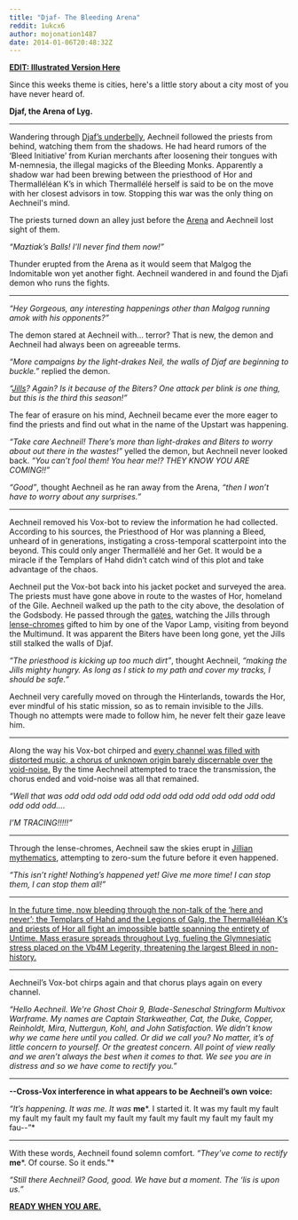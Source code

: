 ```yaml
---
title: "Djaf- The Bleeding Arena"
reddit: 1ukcx6
author: mojonation1487
date: 2014-01-06T20:48:32Z
---
```


[**EDIT: Illustrated Version Here**](http://www.reddit.com/r/teslore/comments/1wasi1/djaf_arena_of_lyg_illustrated/)

Since this weeks theme is cities, here's a little story about a city most of you have never heard of. 

**Djaf, the Arena of Lyg.** 
__________________________________________________

Wandering through [Djaf’s underbelly](http://kp108.deviantart.com/art/Ramel-s-Eye-176558132), Aechneil followed the priests from behind, watching them from the shadows. He had heard rumors of the ‘Bleed Initiative’ from Kurian merchants after loosening their tongues with M-nemnesia, the illegal magicks of the Bleeding Monks. Apparently a shadow war had been brewing between the priesthood of Hor and Thermalléléan K’s in which Thermallélé herself is said to be on the move with her closest advisors in tow. Stopping this war was the only thing on Aechneil's mind.

The priests turned down an alley just before the [Arena](http://gregmks.deviantart.com/art/The-arena-156320618) and Aechneil lost sight of them.

*“Maztiak’s Balls! I’ll never find them now!”*

Thunder erupted from the Arena as it would seem that Malgog the Indomitable won yet another fight. Aechneil wandered in and found the Djafi demon who runs the fights. 

_________________________________

*“Hey Gorgeous, any interesting happenings other than Malgog running amok with his opponents?”*

The demon stared at Aechneil with… terror? That is new, the demon and Aechneil had always been on agreeable terms.

*“More campaigns by the light-drakes Neil, the walls of Djaf are beginning to buckle.”* replied the demon.

*“[Jills](http://th04.deviantart.net/fs8/PRE/i/2005/312/7/4/Seraphim__by_SamuraiX_Hiko.png)? Again? Is it because of the Biters? One attack per blink is one thing, but this is the third this season!”*

The fear of erasure on his mind, Aechneil became ever the more eager to find the priests and find out what in the name of the Upstart was happening.

*“Take care Aechneil! There’s more than light-drakes and Biters to worry about out there in the wastes!”* yelled the demon, but Aechneil never looked back. *“You can’t fool them! You hear me!? THEY KNOW YOU ARE COMING!!”*

*“Good”*, thought Aechneil as he ran away from the Arena, *“then I won’t have to worry about any surprises.”*

____________________________________________

Aechneil removed his Vox-bot to review the information he had collected. According to his sources, the Priesthood of Hor was planning a Bleed, unheard of in generations, instigating a cross-temporal scatterpoint into the beyond. This could only anger Thermallélé and her Get. It would be a miracle if the Templars of Hahd didn’t catch wind of this plot and take advantage of the chaos.

Aechneil put the Vox-bot back into his jacket pocket and surveyed the area. The priests must have gone above in route to the wastes of Hor, homeland of the Gile. Aechneil walked up the path to the city above, the desolation of the Godsbody. He passed through the [gates](http://stevegoad.deviantart.com/art/City-Gate-Concept-up-close-269311729), watching the Jills through [lense-chromes](http://i.imgur.com/LTgtohH.jpg) gifted to him by one of the Vapor Lamp, visiting from beyond the Multimund. It was apparent the Biters have been long gone, yet the Jills still stalked the walls of Djaf.

*“The priesthood is kicking up too much dirt”*, thought Aechneil, *“making the Jills mighty hungry. As long as I stick to my path and cover my tracks, I should be safe.”*

Aechneil very carefully moved on through the Hinterlands, towards the Hor, ever mindful of his static mission, so as to remain invisible to the Jills. Though no attempts were made to follow him, he never felt their gaze leave him. 

___________________________

Along the way his Vox-bot chirped and [every channel was filled with distorted music, a chorus of unknown origin barely discernable over the void-noise.](https://www.youtube.com/watch?v=_LjQ6a773EM) By the time Aechneil attempted to trace the transmission, the chorus ended and void-noise was all that remained.

*“Well that was odd odd odd odd odd odd odd odd odd odd odd odd odd odd odd odd….*

*I’M TRACING!!!!!”*

__________________________________

Through the lense-chromes, Aechneil saw the skies erupt in [Jillian mythematics](http://kram666.deviantart.com/art/explosions-in-space-273888206), attempting to zero-sum the future before it even happened. 

*“This isn’t right! Nothing’s happened yet! Give me more time! I can stop them, I can stop them all!”*

______________________________

[In the future time, now bleeding through the non-talk of the ‘here and never’; the Templars of Hahd and the Legions of Galg, the Thermalléléan K’s and priests of Hor all fight an impossible battle spanning the entirety of Untime. Mass erasure spreads throughout Lyg, fueling the Glymnesiatic stress placed on the Vb4M Legerity, threatening the largest Bleed in non-history.](http://s.cghub.com/files/Image/097001-098000/97962/580_max.jpg)

________________________________

Aechneil’s Vox-bot chirps again and that chorus plays again on every channel. 

*“Hello Aechneil. We're Ghost Choir 9, Blade-Seneschal Stringform Multivox Warframe. My names are Captain Starkweather, Cat, the Duke, Copper, Reinholdt, Mira, Nuttergun, Kohl, and John Satisfaction. We didn’t know why we came here until you called. Or did we call you? No matter, it’s of little concern to yourself. Or the greatest concern. All point of view really and we aren’t always the best when it comes to that. We see you are in distress and so we have come to rectify you.”*

___________________________________________

**--Cross-Vox interference in what appears to be Aechneil’s own voice:**

*“It’s happening. It was me. It was* **me***. I started it. It was my fault my fault my fault my fault my fault my fault my fault my fault my fault my fault my fau--”*

_________________________________________________

With these words, Aechneil found solemn comfort. *“They’ve come to rectify* **me***. Of course. So it ends."*

*“Still there Aechneil? Good, good. We have but a moment. The ‘lis is upon us.”*

**[READY WHEN YOU ARE.](http://geaausten.deviantart.com/art/THE-CHOIR-123097877)**

